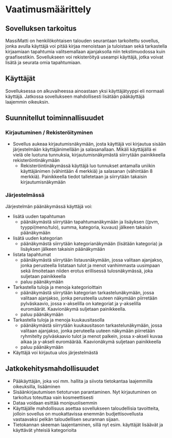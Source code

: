# Vaatimusmäärittely 

## Sovelluksen tarkoitus

MassiMatti on henkilökohtaisen talouden seurantaan tarkoitettu sovellus, jonka avulla käyttäjä voi pitää kirjaa menoistaan ja tuloistaan sekä tarkastella kirjaamiaan tapahtumia valitsemallaan ajanjaksolla niin tekstimuodossa kuin graafisestikin. Sovellukseen voi rekisteröityä useampi käyttäjä, jotka voivat lisätä ja seurata omia tapahtumiaan.

## Käyttäjät

Sovelluksessa on alkuvaiheessa ainoastaan yksi käyttäjätyyppi eli normaali käyttäjä. Jatkossa sovellukseen mahdollisesti lisätään pääkäyttäjä laajemmin oikeuksin.

## Suunnitellut toiminnallisuudet

### Kirjautuminen / Rekisteröityminen

* Sovellus aukeaa kirjautumisnäkymään, josta käyttäjä voi kirjautua sisään järjestelmään käyttäjänimellään ja salasanallaan. Mikäli käyttäjällä ei vielä ole luotuna tunnuksia, kirjautumisnäkymästä siirrytään painikkeella rekisteröintinäkymään 
  * Rekisteröintinäkymässä käyttäjä luo tunnukset antamalla uniikin käyttäjänimen (vähintään 4 merkkiä) ja salasanan (vähintään 8 merkkiä). Painikkeella tiedot talletetaan ja siirrytään takaisin kirjautumisnäkymään
  
### Järjestelmässä

Järjestelmän päänäkymässä käyttäjä voi:
  * lisätä uuden tapahtuman
    * päänäkymästä siirrytään tapahtumanäkymään ja lisäyksen ((pvm, tyyppi(meno/tulo), summa, kategoria, kuvaus) jälkeen takaisin           päänäkymään
  * lisätä uuden kategorian
    * päänäkymästä siirrytään kategorianäkymään (lisätään kategoria) ja lisäyksen jälkeen takaisin päänäkymään
  * listata tapahtumat
    * päänäkymästä siirrytään listausnäkymään, jossa valitaan ajanjakso, jonka perusteella listataan tulot ja menot vanhimmasta uusimpaan sekä ilmoitetaan niiden erotus erillisessä tulosnäkymässä, joka suljetaan painikkeella
    * paluu päänäkymään
  * Tarkastella tuloja ja menoja kategorioittain
    * päänäkymästä siirrytään kategorian tarkastelunäkymään, jossa valitaan ajanjakso, jonka perusteella uuteen näkymään piirretään pylväskaavio, jossa x-akselilla on kategoriat ja y-akselilla euromäärät. Kaavionäkymä suljetaan painikkeella.
    * paluu päänäkymään
 * Tarkastella tuloja ja menoja kuukausitasolla
    * päänäkymästä siirrytään kuukausitason tarkastelunäkymään, jossa valitaan ajanjakso, jonka peruteella uuteen näkymään piirretään ryhmitelty pylväskaavio tulot ja menot palkein, jossa x-akseli kuvaa aikaa ja y-akseli euromäärää. Kaavionäkymä suljetaan painikkeella
    * paluu päänäkymään
 * Käyttäjä voi kirjautua ulos järjestelmästä
    
 ## Jatkokehitysmahdollisuudet
    
   * Pääkäyttäjän, joka voi mm. hallita ja siivota tietokantaa laajemmilla oikeuksilla, lisääminen
   * Sisäänkirjautumisen tietoturvan parantaminen. Nyt kirjautuminen on tarkoitus toteuttaa vain kosmeettisesti
   * Dataa voidaan esittää monipuolisemmin
   * Käyttäjälle mahdollisuus asettaa sovellukseen taloudellisia tavoitteita, jolloin sovellus on muokattavissa enemmän budjettisovellusta vastaavaksi pelkän taloudellisen seurannan sijaan.
   * Tietokannan skeeman laajentaminen, sillä nyt esim. käyttäjät lisäävät ja käyttävät yhteisiä kategorioita
